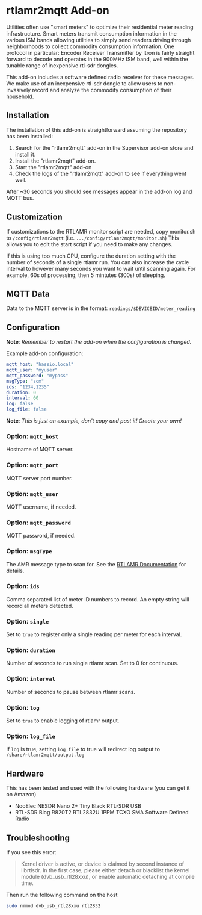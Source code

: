 # rtlamr2mqtt Add-on

Utilities often use "smart meters" to optimize their residential meter reading
infrastructure. Smart meters transmit consumption information in the various
ISM bands allowing utilities to simply send readers driving through
neighborhoods to collect commodity consumption information. One protocol in
particular: Encoder Receiver Transmitter by Itron is fairly straight forward to
decode and operates in the 900MHz ISM band, well within the tunable range of
inexpensive rtl-sdr dongles.

This add-on includes a software defined radio receiver for these messages. We
make use of an inexpensive rtl-sdr dongle to allow users to non-invasively
record and analyze the commodity consumption of their household.

## Installation

The installation of this add-on is straightforward assuming the repository has
been installed:

1. Search for the “rtlamr2mqtt” add-on in the Supervisor add-on store
   and install it.
2. Install the "rtlamr2mqtt" add-on.
3. Start the "rtlamr2mqtt" add-on
4. Check the logs of the "rtlamr2mqtt" add-on to see if everything went well.

After ~30 seconds you should see messages appear in the add-on log and MQTT bus.

## Customization

If customizations to the RTLAMR monitor script are needed, copy monitor.sh to
`/config/rtlamr2mqtt` (i.e. `.../config/rtlamr2mqtt/monitor.sh`)
This allows you to edit the start script if you need to make any changes.

If this is using too much CPU, configure the duration setting with the number of
seconds of a single rtlamr run. You can also increase the cycle interval to
however many seconds you want to wait until scanning again. For example, 60s of
processing, then 5 mintutes (300s) of sleeping.

## MQTT Data

Data to the MQTT server is in the format: `readings/$DEVICEID/meter_reading`

## Configuration

**Note**: _Remember to restart the add-on when the configuration is changed._

Example add-on configuration:

```yaml
mqtt_host: "hassio.local"
mqtt_user: "myuser"
mqtt_password: "mypass"
msgType: "scm"
ids: "1234,1235"
duration: 0
interval: 60
log: false
log_file: false
```

**Note**: _This is just an example, don't copy and past it! Create your own!_

### Option: `mqtt_host`

Hostname of MQTT server.

### Option: `mqtt_port`

MQTT server port number.

### Option: `mqtt_user`

MQTT username, if needed.

### Option: `mqtt_password`

MQTT password, if needed.

### Option: `msgType`

The AMR message type to scan for. See the [RTLAMR Documentation](https://github.com/bemasher/rtlamr#message-types)
for details.

### Option: `ids`

Comma separated list of meter ID numbers to record. An empty string will
record all meters detected.

### Option: `single`

Set to `true` to register only a single reading per meter for each interval.

### Option: `duration`

Number of seconds to run single rtlamr scan. Set to 0 for continuous.

### Option: `interval`

Number of seconds to pause between rtlamr scans.

### Option: `log`

Set to `true` to enable logging of rtlamr output.

### Option: `log_file`

If `log` is true, setting `log_file` to true will redirect log output to
`/share/rtlamr2mqtt/output.log`

## Hardware

This has been tested and used with the following hardware (you can get it on Amazon)

- NooElec NESDR Nano 2+ Tiny Black RTL-SDR USB
- RTL-SDR Blog R820T2 RTL2832U 1PPM TCXO SMA Software Defined Radio

## Troubleshooting

If you see this error:

> Kernel driver is active, or device is claimed by second instance of librtlsdr.
> In the first case, please either detach or blacklist the kernel module
> (dvb_usb_rtl28xxu), or enable automatic detaching at compile time.

Then run the following command on the host

```bash
sudo rmmod dvb_usb_rtl28xxu rtl2832
```

